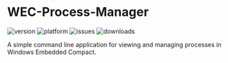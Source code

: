 # WEC-Process-Manager

![version](https://img.shields.io/github/v/release/SamuelNetherway460/WEC-Process-Manager?sort=semver)
![platform](https://img.shields.io/badge/platform-Windows%20Embedded%20Compact-blue)
![issues](https://img.shields.io/github/issues/SamuelNetherway460/WEC-Process-Manager)
![downloads](https://img.shields.io/github/downloads/SamuelNetherway460/WEC-Process-Manager/total)

A simple command line application for viewing and managing processes in Windows Embedded Compact.
